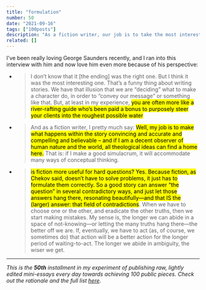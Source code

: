 ```yaml
---
title: "formulation"
number: 50
date: "2021-09-16"
tags: ["100posts"]
description: "As a fiction writer, our job is to take the most interesting path, not the one that we feel is right. We are the guide for the reader's experience, not to fulfill our secret dream experience."
related: []
---
```


I've been really loving George Saunders recently, and I ran into this interview with him and now love him even more because of his perspective:
* > I don’t know that it [the ending] was the right one. But I think it was the most interesting one. That’s a funny thing about writing stories. We have that illusion that we are “deciding” what to make a character do, in order to “convey our message” or something like that. But, at least in my experience, <mark>you are often more like a river-rafting guide who’s been paid a bonus to purposely steer your clients into the roughest possible water</mark>
* > And as a fiction writer, I pretty much say: <mark>Well, my job is to make what happens within the story convincing and accurate and compelling and believable – and if I am a decent observer of human nature and the world, all theological ideas can find a home here.</mark> That is: if I make a good simulacrum, it will accommodate many ways of conceptual thinking.
* > <mark>is fiction more useful for hard questions? Yes. Because fiction, as Chekov said, doesn’t have to solve problems, it just has to formulate them correctly. So a good story can answer “the question” in several contradictory ways, and just let those answers hang there, resonating beautifully—and that IS the (larger) answer: that field of contradictions</mark>. When we have to choose one or the other, and eradicate the other truths, then we start making mistakes. My sense is, the longer we can abide in a space of not-knowing—or letting the many truths hang there—the better off we are. If, eventually, we have to act (as, of course, we sometimes do) that action will be a better action for the longer period of waiting-to-act. The longer we abide in ambiguity, the wiser we get.


---

*This is the **50th** installment in my experiment of publishing raw, lightly edited mini-essays every day towards achieving 100 public pieces. Check out the rationale and the full list [here](https://www.spencerchang.me/experiments/100posts/)*.

